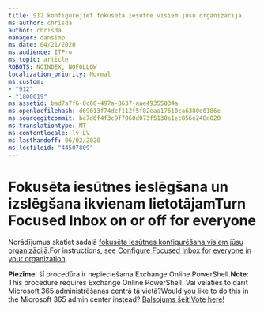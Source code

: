 ```yaml
---
title: 912 konfigurējiet fokusēta iesūtne visiem jūsu organizācijā
ms.author: chrisda
author: chrisda
manager: dansimp
ms.date: 04/21/2020
ms.audience: ITPro
ms.topic: article
ROBOTS: NOINDEX, NOFOLLOW
localization_priority: Normal
ms.custom:
- "912"
- "1800019"
ms.assetid: bad7a7f6-0c68-497a-8637-aae49355034a
ms.openlocfilehash: d69013f74dcf112f5f82eaa17610ca6380d0186e
ms.sourcegitcommit: bc7d6f4f3c9f7060d073f5130e1ec856e248d020
ms.translationtype: MT
ms.contentlocale: lv-LV
ms.lasthandoff: 06/02/2020
ms.locfileid: "44507809"
---
```

# <a name="turn-focused-inbox-on-or-off-for-everyone"></a><span data-ttu-id="7cb73-102">Fokusēta iesūtnes ieslēgšana un izslēgšana ikvienam lietotājam</span><span class="sxs-lookup"><span data-stu-id="7cb73-102">Turn Focused Inbox on or off for everyone</span></span>

<span data-ttu-id="7cb73-103">Norādījumus skatiet sadaļā [fokusēta iesūtnes konfigurēšana visiem jūsu organizācijā](https://docs.microsoft.com/microsoft-365/admin/setup/configure-focused-inbox).</span><span class="sxs-lookup"><span data-stu-id="7cb73-103">For instructions, see [Configure Focused Inbox for everyone in your organization](https://docs.microsoft.com/microsoft-365/admin/setup/configure-focused-inbox).</span></span>

<span data-ttu-id="7cb73-104">**Piezīme**: šī procedūra ir nepieciešama Exchange Online PowerShell.</span><span class="sxs-lookup"><span data-stu-id="7cb73-104">**Note**: This procedure requires Exchange Online PowerShell.</span></span> <span data-ttu-id="7cb73-105">Vai vēlaties to darīt Microsoft 365 administrēšanas centrā tā vietā?</span><span class="sxs-lookup"><span data-stu-id="7cb73-105">Would you like to do this in the Microsoft 365 admin center instead?</span></span> [<span data-ttu-id="7cb73-106">Balsojums šeit!</span><span class="sxs-lookup"><span data-stu-id="7cb73-106">Vote here!</span></span>](https://go.microsoft.com/fwlink/p/?linkid=862489)
